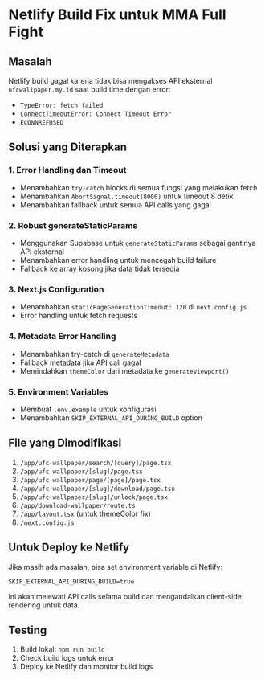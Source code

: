 # Netlify Build Fix untuk MMA Full Fight

## Masalah
Netlify build gagal karena tidak bisa mengakses API eksternal `ufcwallpaper.my.id` saat build time dengan error:
- `TypeError: fetch failed`
- `ConnectTimeoutError: Connect Timeout Error`
- `ECONNREFUSED`

## Solusi yang Diterapkan

### 1. Error Handling dan Timeout
- Menambahkan `try-catch` blocks di semua fungsi yang melakukan fetch
- Menambahkan `AbortSignal.timeout(8000)` untuk timeout 8 detik
- Menambahkan fallback untuk semua API calls yang gagal

### 2. Robust generateStaticParams
- Menggunakan Supabase untuk `generateStaticParams` sebagai gantinya API eksternal
- Menambahkan error handling untuk mencegah build failure
- Fallback ke array kosong jika data tidak tersedia

### 3. Next.js Configuration
- Menambahkan `staticPageGenerationTimeout: 120` di `next.config.js`
- Error handling untuk fetch requests

### 4. Metadata Error Handling
- Menambahkan try-catch di `generateMetadata`
- Fallback metadata jika API call gagal
- Memindahkan `themeColor` dari metadata ke `generateViewport()`

### 5. Environment Variables
- Membuat `.env.example` untuk konfigurasi
- Menambahkan `SKIP_EXTERNAL_API_DURING_BUILD` option

## File yang Dimodifikasi

1. `/app/ufc-wallpaper/search/[query]/page.tsx`
2. `/app/ufc-wallpaper/[slug]/page.tsx`
3. `/app/ufc-wallpaper/page/[page]/page.tsx`
4. `/app/ufc-wallpaper/[slug]/download/page.tsx`
5. `/app/ufc-wallpaper/[slug]/unlock/page.tsx`
6. `/app/download-wallpaper/route.ts`
7. `/app/layout.tsx` (untuk themeColor fix)
8. `/next.config.js`

## Untuk Deploy ke Netlify

Jika masih ada masalah, bisa set environment variable di Netlify:
```
SKIP_EXTERNAL_API_DURING_BUILD=true
```

Ini akan melewati API calls selama build dan mengandalkan client-side rendering untuk data.

## Testing

1. Build lokal: `npm run build`
2. Check build logs untuk error
3. Deploy ke Netlify dan monitor build logs